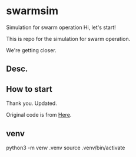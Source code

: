 # swarmsim
Simulation for swarm operation
Hi, let's start!

This is repo for the simulation for swarm operation.

We're getting closer.
## Desc.

## How to start

Thank you.
Updated.

Original code is from [Here](https://github.com/RuslanAgishev/adaptive_swarm).


## venv
python3 -m venv .venv
source .venv/bin/activate

